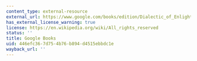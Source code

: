 ```yaml
---
content_type: external-resource
external_url: https://www.google.com/books/edition/Dialectic_of_Enlightenment/lwVjsKcHW7cC?hl=en&gbpv=1
has_external_license_warning: true
license: https://en.wikipedia.org/wiki/All_rights_reserved
status: ''
title: Google Books
uid: 446efc36-7d75-4b76-b894-d4515ebbdc1e
wayback_url: ''
---
```

